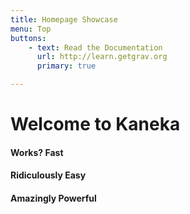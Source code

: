```yaml
---
title: Homepage Showcase
menu: Top
buttons:
    - text: Read the Documentation
      url: http://learn.getgrav.org
      primary: true

---
```


# Welcome to Kaneka
#### Works? **Fast**
#### Ridiculously **Easy**
#### Amazingly **Powerful**



